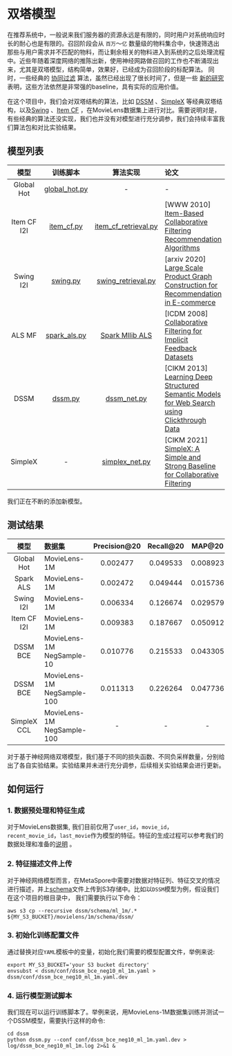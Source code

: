 # 双塔模型

在推荐系统中，一般说来我们服务器的资源永远是有限的，同时用户对系统响应时长的耐心也是有限的。召回阶段会从 `百万`～`亿` 数量级的物料集合中，快速筛选出那些与用户需求并不匹配的物料，而让剩余相关的物料进入到系统的之后处理流程中。近些年随着深度网络的推陈出新，使用神经网路做召回的工作也不断涌现出来，尤其是双塔模型，结构简单，效果好，已经成为召回阶段的标配算法。 同时，一些经典的 [协同过滤](https://en.wikipedia.org/wiki/Collaborative_filtering) 算法，虽然已经出现了很长时间了，但是一些 [新的研究](https://arxiv.org/abs/1907.06902) 表明，这些方法依然是非常强的baseline，具有实际的应用价值。 

在这个项目中，我们会对双塔结构的算法，比如 [DSSM](https://posenhuang.github.io/papers/cikm2013_DSSM_fullversion.pdf) 、[SimpleX](https://arxiv.org/abs/2109.12613) 等经典双塔结构，以及[Swing](https://arxiv.org/abs/2010.05525) 、[Item CF](https://www.ra.ethz.ch/cdstore/www10/papers/pdf/p519.pdf) ，在MovieLens数据集上进行对比。需要说明对是，有些经典的算法还没实现，我们也并没有对模型进行充分调参，我们会持续丰富我们算法包和对比实验结果。

## 模型列表


|    模型     |                训练脚本                 |                        算法实现                         | 论文                                                                                                                                     |
|:---------:|:-----------------------------------:|:-----------------------------------------------------:|:---------------------------------------------------------------------------------------------------------------------------------------|
| Global Hot | [global_hot.py](baseline/global_hot.py) | - | -                                     |
| Item CF I2I  |    [item_cf.py](baseline/item_cf.py)    |   [item_cf_retrieval.py](../../python/algos/item_cf_retrieval.py)   | [WWW 2010] [Item-Based Collaborative Filtering Recommendation Algorithms](https://www.ra.ethz.ch/cdstore/www10/papers/pdf/p519.pdf)  |
| Swing I2I  |   [swing.py](baseline/swing.py)    |  [swing_retrieval.py](../../python/metaspore/swing_retrieval.py)   | [arxiv 2020] [Large Scale Product Graph Construction for Recommendation in E-commerce](https://arxiv.org/abs/2109.12613)  | 
| ALS MF  |   [spark_als.py](baseline/spark_als.py)    |   [Spark Mllib ALS](https://spark.apache.org/docs/latest/api/python/reference/api/pyspark.mllib.recommendation.ALS.html)   | [ICDM 2008] [Collaborative Filtering for Implicit Feedback Datasets](http://www.yifanhu.net/PUB/cf.pdf)  | 
| DSSM  |   [dssm.py](dssm/dssm.py)    |   [dssm_net.py](../../python/algos/dssm_net.py)   | [CIKM 2013] [Learning Deep Structured Semantic Models for Web Search using Clickthrough Data](https://posenhuang.github.io/papers/cikm2013_DSSM_fullversion.pdf)  |
| SimpleX  |   -    |   [simplex_net.py](../../python/algos/simplex/simplex_net.py)   | [CIKM 2021] [SimpleX: A Simple and Strong Baseline for Collaborative Filtering](https://posenhuang.github.io/papers/cikm2013_DSSM_fullversion.pdf)  |
我们正在不断的添加新模型。

## 测试结果

| 模型 | 数据集 | Precision@20 | Recall@20 | MAP@20 | NDCG@20 | 
|:--------------:|:--------------|:-------------------------------:|:-------------------------------:|:-------------------------------:|:-------------------------------:|
| Global Hot | MovieLens-1M | 0.002477| 0.049533 | 0.008923 | 0.017346|
| Spark ALS | MovieLens-1M | 0.002472 | 0.049444 | 0.015736 | 0.017743 |
| Swing I2I | MovieLens-1M | 0.006334 | 0.126674 | 0.029579 | 0.050461 |
| Item CF I2I | MovieLens-1M | 0.009383 | 0.187667 | 0.050912 | 0.080504 |
| DSSM BCE | MovieLens-1M NegSample-10 | 0.010776 | 0.215533 | 0.043305 | 0.080013 |
| DSSM BCE | MovieLens-1M NegSample-100 | 0.011313 | 0.226264 | 0.047736 | 0.085856 |
| SimpleX CCL | MovieLens-1M NegSample-100 | - | - | - | - |

对于基于神经网络双塔模型，我们基于不同的损失函数、不同负采样数量，分别给出了各自实验结果。实验结果并未进行充分调参，后续相关实验结果会进行更新。

## 如何运行
### 1. 数据预处理和特征生成
对于MovieLens数据集, 我们目前仅用了`user_id`，`movie_id`，`recent_movie_id`，`last_movie`作为模型的特征。特征的生成过程可以参考我们的数据处理和准备的[说明](../dataset/README-CN.md) 。

### 2. 特征描述文件上传
对于神经网络模型而言，在MetaSpore中需要对数据对特征列、特征交叉的情况进行描述，并上[schema](dssm/schema)文件上传到S3存储中。比如以`DSSM`模型为例，假设我们在这个项目的根目录中，
我们需要执行以下命令：

```shell
aws s3 cp --recursive dssm/schema/ml_1m/.* ${MY_S3_BUCKET}/movielens/1m/schema/dssm/
```

### 3. 初始化训练配置文件
通过替换对应`YAML`模板中的变量，初始化我们需要的模型配置文件，举例来说:
```shell
export MY_S3_BUCKET='your S3 bucket directory'
envsubst < dssm/conf/dssm_bce_neg10_ml_1m.yaml > dssm/conf/dssm_bce_neg10_ml_1m.yaml.dev
```

### 4. 运行模型测试脚本
我们现在可以运行训练脚本了。举例来说，用MovieLens-1M数据集训练并测试一个DSSM模型，需要执行这样的命令:
```shell
cd dssm
python dssm.py --conf conf/dssm_bce_neg10_ml_1m.yaml.dev > log/dssm_bce_neg10_ml_1m.log 2>&1 &
```






